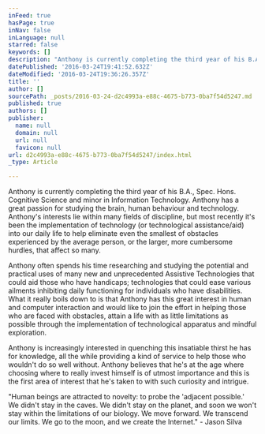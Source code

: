 ```yaml
---
inFeed: true
hasPage: true
inNav: false
inLanguage: null
starred: false
keywords: []
description: "Anthony is currently completing the third year of his B.A., Spec. Hons. Cognitive Science and minor in Information Technology. Anthony has a great passion for studying the brain, human behaviour and technology. Anthony's interests lie within many fields of discipline, but most recently it’s been the implementation of technology (or technological assistance/aid) into our daily life to help eliminate even the smallest of obstacles experienced by the average person, or the larger, more cumbersome hurdles, that affect so many.\_"
datePublished: '2016-03-24T19:41:52.632Z'
dateModified: '2016-03-24T19:36:26.357Z'
title: ''
author: []
sourcePath: _posts/2016-03-24-d2c4993a-e88c-4675-b773-0ba7f54d5247.md
published: true
authors: []
publisher:
  name: null
  domain: null
  url: null
  favicon: null
url: d2c4993a-e88c-4675-b773-0ba7f54d5247/index.html
_type: Article

---
```

Anthony is currently completing the third year of his B.A., Spec. Hons. Cognitive Science and minor in Information Technology. Anthony has a great passion for studying the brain, human behaviour and technology. Anthony's interests lie within many fields of discipline, but most recently it's been the implementation of technology (or technological assistance/aid) into our daily life to help eliminate even the smallest of obstacles experienced by the average person, or the larger, more cumbersome hurdles, that affect so many. 

Anthony often spends his time researching and studying the potential and practical uses of many new and unprecedented Assistive Technologies that could aid those who have handicaps; technologies that could ease various ailments inhibiting daily functioning for individuals who have disabilities. What it really boils down to is that Anthony has this great interest in human and computer interaction and would like to join the effort in helping those who are faced with obstacles, attain a life with as little limitations as possible through the implementation of technological apparatus and mindful exploration. 

Anthony is increasingly interested in quenching this insatiable thirst he has for knowledge, all the while providing a kind of service to help those who wouldn't do so well without. Anthony believes that he's at the age where choosing where to really invest himself is of utmost importance and this is the first area of interest that he's taken to with such curiosity and intrigue. 

"Human beings are attracted to novelty: to probe the 'adjacent possible.'​ We didn't stay in the caves. We didn't stay on the planet, and soon we won't stay within the limitations of our biology. We move forward. We transcend our limits. We go to the moon, and we create the Internet." - Jason Silva